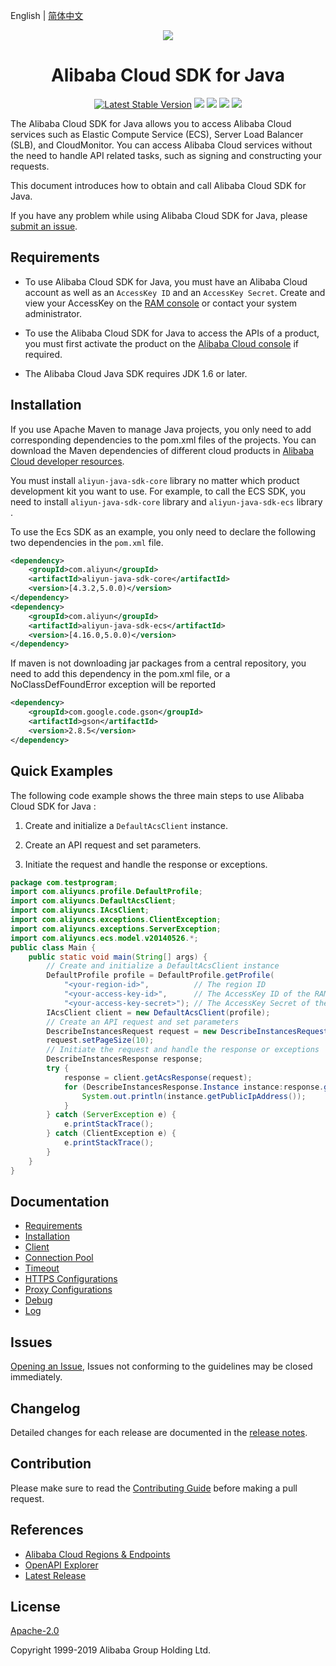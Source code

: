 English | [简体中文](./README-CN.md)

<p align="center">
<a href=" https://www.alibabacloud.com"><img src="https://aliyunsdk-pages.alicdn.com/icons/AlibabaCloud.svg"></a>
</p>

<h1 align="center">Alibaba Cloud SDK for Java</h1>

<p align="center">
<a href="https://search.maven.org/search?q=g:%22com.aliyun%22%20AND%20a:%22aliyun-java-sdk-core%22"><img src="https://img.shields.io/maven-central/v/com.aliyun/aliyun-java-sdk-core.svg?label=Maven%20Central" alt="Latest Stable Version"/></a>
<a href="https://travis-ci.org/aliyun/aliyun-openapi-java-sdk"><img src="https://travis-ci.org/aliyun/aliyun-openapi-java-sdk.svg?branch=master"/></a>
<a href="https://codecov.io/gh/aliyun/aliyun-openapi-java-sdk"><img src="https://codecov.io/gh/aliyun/aliyun-openapi-java-sdk/branch/master/graph/badge.svg"/></a>
<a href="https://www.codacy.com/app/aliyun/aliyun-openapi-java-sdk?utm_source=github.com&amp;utm_medium=referral&amp;utm_content=aliyun/aliyun-openapi-java-sdk&amp;utm_campaign=Badge_Grade"><img src="https://api.codacy.com/project/badge/Grade/aef3826e57ca444fb217bab8edaed195"/></a>
<a href="https://ci.appveyor.com/project/aliyun/aliyun-openapi-java-sdk"><img src="https://ci.appveyor.com/api/projects/status/bymi868y6443gwdp?svg=true"/></a>
</p>

The Alibaba Cloud SDK for Java allows you to access Alibaba Cloud services such as Elastic Compute Service (ECS), Server Load Balancer (SLB), and CloudMonitor. You can access Alibaba Cloud services without the need to handle API related tasks, such as signing and constructing your requests.

This document introduces how to obtain and call Alibaba Cloud SDK for Java.

If you have any problem while using Alibaba Cloud SDK for Java, please [submit an issue](https://github.com/aliyun/aliyun-openapi-java-sdk/issues/new).

## Requirements

- To use Alibaba Cloud SDK for Java, you must have an Alibaba Cloud account as well as an `AccessKey ID` and an `AccessKey Secret`. Create and view your AccessKey on the [RAM console](https://ram.console.aliyun.com "RAM console") or contact your system administrator.

- To use the Alibaba Cloud SDK for Java to access the APIs of a product, you must first activate the product on the [Alibaba Cloud console](https://home.console.aliyun.com/?spm=5176.doc52740.2.4.QKZk8w) if required.

- The Alibaba Cloud Java SDK requires JDK 1.6 or later.

## Installation

If you use Apache Maven to manage Java projects, you only need to add corresponding dependencies to the pom.xml files of the projects. You can download the Maven dependencies of different cloud products in [Alibaba Cloud developer resources](https://help.aliyun.com/learn/developer.html).

You must install `aliyun-java-sdk-core` library no matter which product development kit you want to use. For example, to call the ECS SDK, you need to install `aliyun-java-sdk-core` library  and `aliyun-java-sdk-ecs` library .

To use the Ecs SDK as an example, you only need to declare the following two dependencies in the `pom.xml` file.

```xml
<dependency>
    <groupId>com.aliyun</groupId>
    <artifactId>aliyun-java-sdk-core</artifactId>
    <version>[4.3.2,5.0.0)</version>
</dependency>
<dependency>
    <groupId>com.aliyun</groupId>
    <artifactId>aliyun-java-sdk-ecs</artifactId>
    <version>[4.16.0,5.0.0)</version>
</dependency>
```

If maven is not downloading jar packages from a central repository, you need to add this dependency in the pom.xml file, or a NoClassDefFoundError exception will be reported
```xml
<dependency>
    <groupId>com.google.code.gson</groupId>
    <artifactId>gson</artifactId>
    <version>2.8.5</version>
</dependency>
```

## Quick Examples

The following code example shows the three main steps to use Alibaba Cloud SDK for Java :

1. Create and initialize a `DefaultAcsClient` instance.

2. Create an API request and set parameters.

3. Initiate the request and handle the response or exceptions.

```java
package com.testprogram;
import com.aliyuncs.profile.DefaultProfile;
import com.aliyuncs.DefaultAcsClient;
import com.aliyuncs.IAcsClient;
import com.aliyuncs.exceptions.ClientException;
import com.aliyuncs.exceptions.ServerException;
import com.aliyuncs.ecs.model.v20140526.*;
public class Main {
    public static void main(String[] args) {
        // Create and initialize a DefaultAcsClient instance
        DefaultProfile profile = DefaultProfile.getProfile(
            "<your-region-id>",          // The region ID
            "<your-access-key-id>",      // The AccessKey ID of the RAM account
            "<your-access-key-secret>"); // The AccessKey Secret of the RAM account
        IAcsClient client = new DefaultAcsClient(profile);
        // Create an API request and set parameters
        DescribeInstancesRequest request = new DescribeInstancesRequest();
        request.setPageSize(10);
        // Initiate the request and handle the response or exceptions
        DescribeInstancesResponse response;
        try {
            response = client.getAcsResponse(request);
            for (DescribeInstancesResponse.Instance instance:response.getInstances()) {
                System.out.println(instance.getPublicIpAddress());
            }
        } catch (ServerException e) {
            e.printStackTrace();
        } catch (ClientException e) {
            e.printStackTrace();
        }
    }
}
```


## Documentation
* [Requirements](./docs/0-Requirements-EN.md)
* [Installation](./docs/1-Installation-EN.md)
* [Client](./docs/2-Client-EN.md)
* [Connection Pool](./docs/3-Pool-EN.md)
* [Timeout](./docs/4-Timeout-EN.md)
* [HTTPS Configurations](./docs/5-HTTPS-EN.md)
* [Proxy Configurations](./docs/6-Proxy-EN.md)
* [Debug](./docs/7-Debug-EN.md)
* [Log](./docs/8-Log-EN.md)


## Issues
[Opening an Issue](https://github.com/aliyun/aliyun-openapi-java-sdk/issues/new), Issues not conforming to the guidelines may be closed immediately.

## Changelog
Detailed changes for each release are documented in the [release notes](./aliyun-java-sdk-core/ChangeLog.txt).

## Contribution
Please make sure to read the [Contributing Guide](CONTRIBUTING.md) before making a pull request.

## References
* [Alibaba Cloud Regions & Endpoints](https://developer.aliyun.com/endpoints)
* [OpenAPI Explorer](https://api.aliyun.com/)
* [Latest Release](https://github.com/aliyun/aliyun-openapi-java-sdk)

## License
[Apache-2.0](http://www.apache.org/licenses/LICENSE-2.0)

Copyright 1999-2019 Alibaba Group Holding Ltd.
